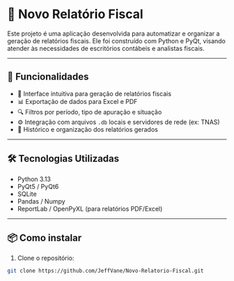 # 🧾 Novo Relatório Fiscal

Este projeto é uma aplicação desenvolvida para automatizar e organizar a geração de relatórios fiscais. Ele foi construído com Python e PyQt, visando atender às necessidades de escritórios contábeis e analistas fiscais.

---

## 🚀 Funcionalidades

- 🧠 Interface intuitiva para geração de relatórios fiscais
- 📊 Exportação de dados para Excel e PDF
- 🔍 Filtros por período, tipo de apuração e situação
- ⚙️ Integração com arquivos `.db` locais e servidores de rede (ex: TNAS)
- 💾 Histórico e organização dos relatórios gerados

---

## 🛠️ Tecnologias Utilizadas

- Python 3.13
- PyQt5 / PyQt6
- SQLite
- Pandas / Numpy
- ReportLab / OpenPyXL (para relatórios PDF/Excel)

---

## 📦 Como instalar

1. Clone o repositório:

```bash
git clone https://github.com/JeffVane/Novo-Relatorio-Fiscal.git
